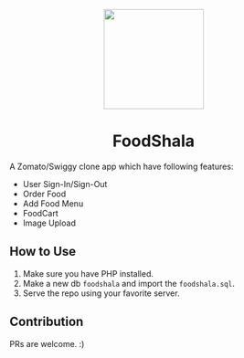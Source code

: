 <p align="center"><img src="https://image.flaticon.com/icons/svg/135/135646.svg" align="center" width="175"></p>
<h1 align="center">FoodShala</h1>


A Zomato/Swiggy clone app which have following features:
- User Sign-In/Sign-Out
- Order Food
- Add Food Menu
- FoodCart
- Image Upload

## How to Use
1) Make sure you have PHP installed.
1) Make a new db `foodshala` and import the `foodshala.sql`.
2) Serve the repo using your favorite server.

## Contribution
PRs are welcome. :)
